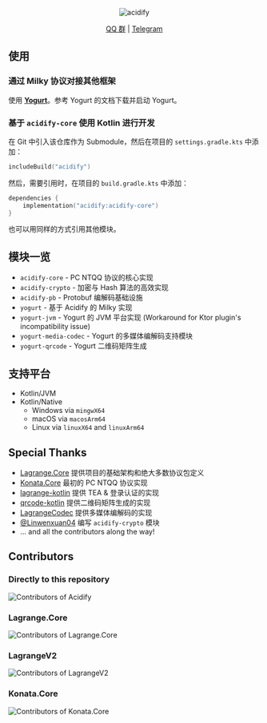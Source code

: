 <div align="center">

![acidify](https://socialify.git.ci/LagrangeDev/acidify/image?custom_description=&description=1&font=Inter&forks=1&issues=1&language=1&logo=https%3A%2F%2Fstatic.live.moe%2Flagrange.jpg&name=1&owner=1&pulls=1&stargazers=1&theme=Light)

[QQ 群](https://qm.qq.com/q/C04kPQzayk) | [Telegram](https://t.me/WeavingStar)

</div>

## 使用

### 通过 Milky 协议对接其他框架

使用 **[Yogurt](yogurt/)**。参考 Yogurt 的文档下载并启动 Yogurt。

### 基于 `acidify-core` 使用 Kotlin 进行开发

在 Git 中引入该仓库作为 Submodule，然后在项目的 `settings.gradle.kts` 中添加：

```kts
includeBuild("acidify")
```

然后，需要引用时，在项目的 `build.gradle.kts` 中添加：

```kts
dependencies {
    implementation("acidify:acidify-core")
}
```

也可以用同样的方式引用其他模块。

## 模块一览

- `acidify-core` - PC NTQQ 协议的核心实现
- `acidify-crypto` - 加密与 Hash 算法的高效实现
- `acidify-pb` - Protobuf 编解码基础设施
- `yogurt` - 基于 Acidify 的 Milky 实现
- `yogurt-jvm` - Yogurt 的 JVM 平台实现 (Workaround for Ktor plugin's incompatibility issue)
- `yogurt-media-codec` - Yogurt 的多媒体编解码支持模块
- `yogurt-qrcode` - Yogurt 二维码矩阵生成

## 支持平台

- Kotlin/JVM
- Kotlin/Native
    - Windows via `mingwX64`
    - macOS via `macosArm64`
    - Linux via `linuxX64` and `linuxArm64`

## Special Thanks

- [Lagrange.Core](https://github.com/LagrangeDev/Lagrange.Core)
  提供项目的基础架构和绝大多数协议包定义
- [Konata.Core](https://github.com/KonataDev/Konata.Core)
  最初的 PC NTQQ 协议实现
- [lagrange-kotlin](https://github.com/LagrangeDev/lagrange-kotlin)
  提供 TEA & 登录认证的实现
- [qrcode-kotlin](https://github.com/g0dkar/qrcode-kotlin/)
  提供二维码矩阵生成的实现
- [LagrangeCodec](https://github.com/LagrangeDev/LagrangeCodec)
  提供多媒体编解码的实现
- [@Linwenxuan04](https://github.com/Linwenxuan04)
  编写 `acidify-crypto` 模块
- ... and all the contributors along the way!

## Contributors

### Directly to this repository

![Contributors of Acidify](https://contributors-img.web.app/image?repo=LagrangeDev/Acidify)

### Lagrange.Core

![Contributors of Lagrange.Core](https://contributors-img.web.app/image?repo=LagrangeDev/Lagrange.Core)

### LagrangeV2

![Contributors of LagrangeV2](https://contributors-img.web.app/image?repo=LagrangeDev/LagrangeV2)

### Konata.Core

![Contributors of Konata.Core](https://contributors-img.web.app/image?repo=KonataDev/Konata.Core)
